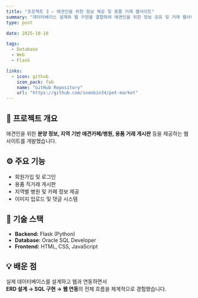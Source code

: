 ```yaml
---
title: "프로젝트 3 — 애견인을 위한 정보 제공 및 용품 거래 웹사이트"
summary: "데이터베이스 설계와 웹 구현을 결합하여 애견인을 위한 정보 공유 및 거래 웹사이트를 구축했습니다."
type: post

date: 2025-10-10

tags:
  - Database
  - Web
  - Flask

links:
  - icon: github
    icon_pack: fab
    name: "GitHub Repository"
    url: "https://github.com/sooobin34/pet-market"
---
```


## 🐶 프로젝트 개요
애견인을 위한 **분양 정보, 지역 기반 애견카페/병원, 용품 거래 게시판** 등을 제공하는 웹사이트를 개발했습니다.

## ⚙️ 주요 기능
- 회원가입 및 로그인  
- 용품 직거래 게시판  
- 지역별 병원 및 카페 정보 제공  
- 이미지 업로드 및 댓글 시스템  

## 🧩 기술 스택
- **Backend:** Flask (Python)  
- **Database:** Oracle SQL Developer  
- **Frontend:** HTML, CSS, JavaScript  

## 💡 배운 점
실제 데이터베이스를 설계하고 웹과 연동하면서  
**ERD 설계 → SQL 구현 → 웹 연동**의 전체 흐름을 체계적으로 경험했습니다.
